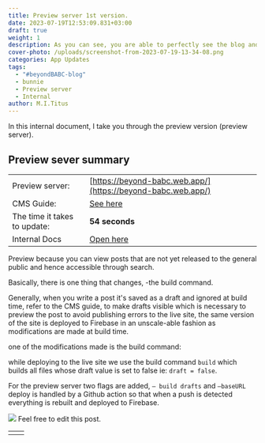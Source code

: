 ```yaml
---
title: Preview server 1st version.
date: 2023-07-19T12:53:09.831+03:00
draft: true
weight: 1
description: As you can see, you are able to perfectly see the blog and also view drafts.
cover-photo: /uploads/screenshot-from-2023-07-19-13-34-08.png
categories: App Updates
tags:
  - "#beyondBABC-blog"
  - bunnie
  - Preview server
  - Internal
author: M.I.Titus
---
```

In this internal document, I take you through the preview version (preview server).

## **Preview sever summary**

| | |
|---|---|
|Preview server:|[https://beyond-babc.web.app/](https://beyond-babc.web.app/)|
|CMS Guide:|[See here](https://scribehow.com/shared/Guide_to_Adding_Editing_and_Formatting_Content_in_CMS__ELLOXI4uQweyk3BjwlhnpQ)|
|The time it takes to update:|**54 seconds**|
|Internal Docs|[Open here](https://beyond-babc.web.app/tags/internal/)|

Preview because you can view posts that are not yet released to the general public and hence accessible through search.

Basically, there is one thing that changes, -the build command.

Generally, when you write a post it's saved as a draft and ignored at build time, refer to the CMS guide, to make drafts visible which is necessary to preview the post to avoid publishing errors to the live site, the same version of the site is deployed to Firebase in an unscale-able fashion as modifications are made at build time.

one of the modifications made is the build command:

while deploying to the live site we use the build command  `build` which builds all files whose draft value is set to false ie: `draft = false`.

For the preview server two flags are added, `— build drafts` and `—baseURL` deploy is handled by a Github action so that when a push is detected everything is rebuilt and deployed to Firebase.

![](/uploads/screenshot-from-2023-07-19-13-16-02.png)
Feel free to edit this post.

| | |
|---|---|
| | |




